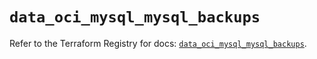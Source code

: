 # `data_oci_mysql_mysql_backups`

Refer to the Terraform Registry for docs: [`data_oci_mysql_mysql_backups`](https://registry.terraform.io/providers/oracle/oci/7.19.0/docs/data-sources/mysql_mysql_backups).
